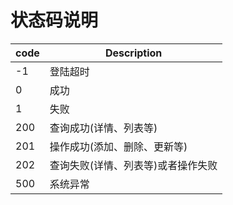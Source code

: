 # 状态码说明

code | Description
--- | ---
-1 | 登陆超时
0 | 成功
1 | 失败
200 | 查询成功(详情、列表等)
201 | 操作成功(添加、删除、更新等)
202 | 查询失败(详情、列表等)或者操作失败
500 | 系统异常
